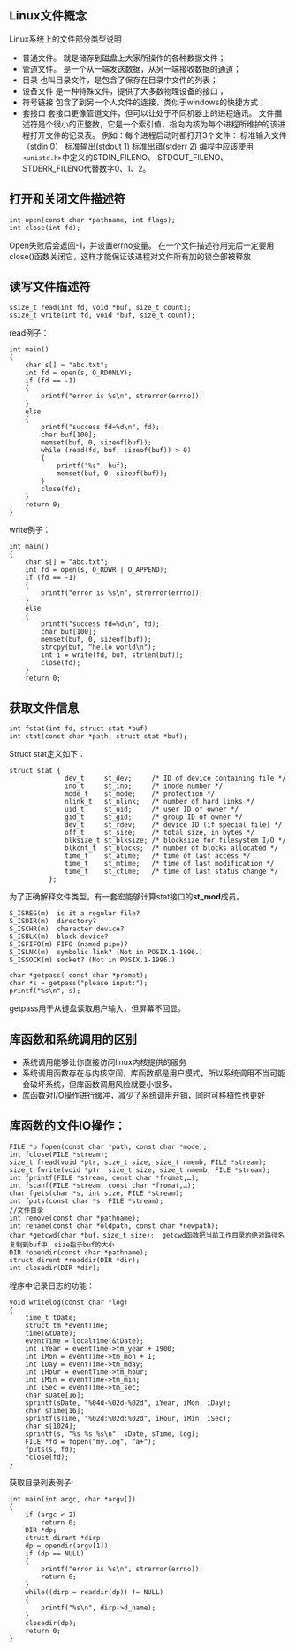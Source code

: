 ## Linux文件概念
Linux系统上的文件部分类型说明
* 普通文件。
就是储存到磁盘上大家所操作的各种数据文件；
* 管道文件。
是一个从一端发送数据，从另一端接收数据的通道；
* 目录
也叫目录文件，是包含了保存在目录中文件的列表；
* 设备文件
是一种特殊文件，提供了大多数物理设备的接口；
* 符号链接
包含了到另一个人文件的连接，类似于windows的快捷方式；
* 套接口
套接口更像管道文件，但可以让处于不同机器上的进程通讯。
文件描述符是个很小的正整数，它是一个索引值，指向内核为每个进程所维护的该进程打开文件的记录表。
例如：每个进程启动时都打开3个文件：
标准输入文件（stdin 0）
标准输出(stdout 1)
标准出错(stderr 2)
编程中应该使用`<unistd.h>`中定义的STDIN_FILENO、 STDOUT_FILENO、 STDERR_FILENO代替数字0、1、2。
## 打开和关闭文件描述符
```
int open(const char *pathname, int flags);
int close(int fd);
```
Open失败后会返回-1，并设置errno变量。
在一个文件描述符用完后一定要用close()函数关闭它，这样才能保证该进程对文件所有加的锁全部被释放
## 读写文件描述符
```
ssize_t read(int fd, void *buf, size_t count);
ssize_t write(int fd, void *buf, size_t count);
```
read例子：
```
int main()
{
    char s[] = "abc.txt";
    int fd = open(s, O_RDONLY);
    if (fd == -1)
    {
        printf("error is %s\n", strerror(errno));
    }
    else
    {
        printf("success fd=%d\n", fd);
        char buf[100];
        memset(buf, 0, sizeof(buf));
        while (read(fd, buf, sizeof(buf)) > 0)
        {
            printf("%s", buf);
            memset(buf, 0, sizeof(buf));
        }
        close(fd);
    }
    return 0;
}
```
write例子：
```
int main()
{
    char s[] = "abc.txt";
    int fd = open(s, O_RDWR | O_APPEND);
    if (fd == -1)
    {
        printf("error is %s\n", strerror(errno));
    }
    else
    {
        printf("success fd=%d\n", fd);
        char buf[100];
        memset(buf, 0, sizeof(buf));
        strcpy(buf, “hello world\n");
        int i = write(fd, buf, strlen(buf));
        close(fd);
    }
    return 0;
```
## 获取文件信息
```
int fstat(int fd, struct stat *buf)
int stat(const char *path, struct stat *buf);
```
Struct stat定义如下：
```
struct stat {
              dev_t     st_dev;     /* ID of device containing file */
              ino_t     st_ino;     /* inode number */
              mode_t    st_mode;    /* protection */
              nlink_t   st_nlink;   /* number of hard links */
              uid_t     st_uid;     /* user ID of owner */
              gid_t     st_gid;     /* group ID of owner */
              dev_t     st_rdev;    /* device ID (if special file) */
              off_t     st_size;    /* total size, in bytes */
              blksize_t st_blksize; /* blocksize for filesystem I/O */
              blkcnt_t  st_blocks;  /* number of blocks allocated */
              time_t    st_atime;   /* time of last access */
              time_t    st_mtime;   /* time of last modification */
              time_t    st_ctime;   /* time of last status change */
          };
```
为了正确解释文件类型，有一套宏能够计算stat接口的**st_mod**成员。
```
S_ISREG(m)  is it a regular file?
S_ISDIR(m)  directory?
S_ISCHR(m)  character device?
S_ISBLK(m)  block device?
S_ISFIFO(m) FIFO (named pipe)?
S_ISLNK(m)  symbolic link? (Not in POSIX.1-1996.)
S_ISSOCK(m) socket? (Not in POSIX.1-1996.)
```
```
char *getpass( const char *prompt);
char *s = getpass("please input:");
printf("%s\n", s);
```
getpass用于从键盘读取用户输入，但屏幕不回显。
## 库函数和系统调用的区别
* 系统调用能够让你直接访问linux内核提供的服务
* 系统调用函数存在与内核空间，库函数都是用户模式，所以系统调用不当可能会破坏系统，但库函数调用风险就要小很多。
* 库函数对I/O操作进行缓冲，减少了系统调用开销，同时可移植性也更好
## 库函数的文件IO操作：
```
FILE *p fopen(const char *path, const char *mode);
int fclose(FILE *stream);
size_t fread(void *ptr, size_t size, size_t nmemb, FILE *stream);
size_t fwrite(void *ptr, size_t size, size_t nmemb, FILE *stream);
int fprintf(FILE *stream, const char *fromat,…);
int fscanf(FILE *stream, const char *fromat,…);
char fgets(char *s, int size, FILE *stream);
int fputs(const char *s, FILE *stream);
//文件目录
int remove(const char *pathname);
int rename(const char *oldpath, const char *newpath);
char *getcwd(char *buf，size_t size);  getcwd函数把当前工作目录的绝对路径名复制到buf中，size指示buf的大小
DIR *opendir(const char *pathname);
struct dirent *readdir(DIR *dir);
int closedir(DIR *dir);
```
程序中记录日志的功能：
```
void writelog(const char *log)
{
    time_t tDate;
    struct tm *eventTime;
    time(&tDate);
    eventTime = localtime(&tDate);
    int iYear = eventTime->tm_year + 1900;
    int iMon = eventTime->tm_mon + 1;
    int iDay = eventTime->tm_mday;
    int iHour = eventTime->tm_hour;
    int iMin = eventTime->tm_min;
    int iSec = eventTime->tm_sec;
    char sDate[16];
    sprintf(sDate, "%04d-%02d-%02d", iYear, iMon, iDay);
    char sTime[16];
    sprintf(sTime, "%02d:%02d:%02d", iHour, iMin, iSec);
    char s[1024];
    sprintf(s, "%s %s %s\n", sDate, sTime, log);
    FILE *fd = fopen("my.log", "a+");
    fputs(s, fd);
    fclose(fd);
}
```
获取目录列表例子:
```
int main(int argc, char *argv[])
{
    if (argc < 2)
        return 0;
    DIR *dp;
    struct dirent *dirp;
    dp = opendir(argv[1]);
    if (dp == NULL)
    {
        printf("error is %s\n", strerror(errno));
        return 0;
    }
    while((dirp = readdir(dp)) != NULL)
    {
        printf("%s\n", dirp->d_name);
    }
    closedir(dp);
    return 0;
}
```